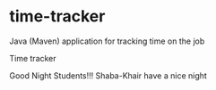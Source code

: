 # time-tracker
Java (Maven) application for tracking time on the job

Time tracker

Good Night Students!!!
Shaba-Khair
have a nice night
